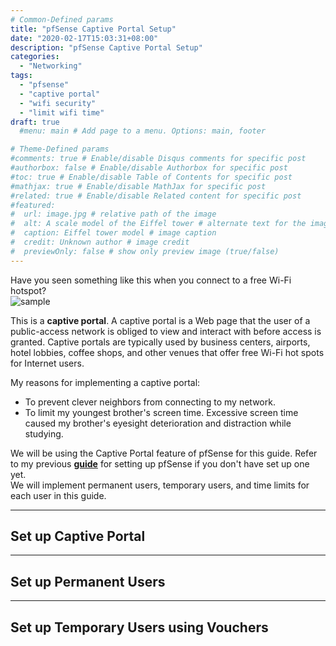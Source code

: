 ```yaml
---
# Common-Defined params
title: "pfSense Captive Portal Setup"
date: "2020-02-17T15:03:31+08:00"
description: "pfSense Captive Portal Setup"
categories:
  - "Networking"
tags:
  - "pfsense"
  - "captive portal"
  - "wifi security"
  - "limit wifi time"
draft: true
  #menu: main # Add page to a menu. Options: main, footer

# Theme-Defined params
#comments: true # Enable/disable Disqus comments for specific post
#authorbox: false # Enable/disable Authorbox for specific post
#toc: true # Enable/disable Table of Contents for specific post
#mathjax: true # Enable/disable MathJax for specific post
#related: true # Enable/disable Related content for specific post
#featured:
#  url: image.jpg # relative path of the image
#  alt: A scale model of the Eiffel tower # alternate text for the image
#  caption: Eiffel tower model # image caption
#  credit: Unknown author # image credit
#  previewOnly: false # show only preview image (true/false)
---
```

Have you seen something like this when you connect to a free Wi-Fi hotspot?  
![sample](/img/pfsense-captive-portal/sample.jpg)
<!--more-->
This is a **captive portal**. A captive portal is a Web page that the user of a public-access network is obliged to view and interact with before access is granted. Captive portals are typically used by business centers, airports, hotel lobbies, coffee shops, and other venues that offer free Wi-Fi hot spots for Internet users.
<!--more-->
My reasons for implementing a captive portal:
 * To prevent clever neighbors from connecting to my network.
 * To limit my youngest brother's screen time. Excessive screen time caused my brother's eyesight deterioration and distraction while studying.
<!--more-->
We will be using the Captive Portal feature of pfSense for this guide. Refer to my previous **[guide](/guides/pfsense-gaming-setup)** for setting up pfSense if you don't have set up one yet.  
We will implement permanent users, temporary users, and time limits for each user in this guide.
***
## Set up Captive Portal

***
## Set up Permanent Users

***
## Set up Temporary Users using Vouchers
